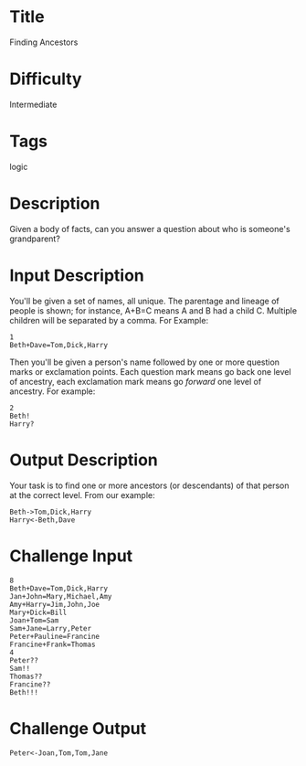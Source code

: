 # Title

Finding Ancestors

# Difficulty

Intermediate

# Tags

logic

# Description

Given a body of facts, can you answer a question about who is someone's grandparent?

# Input Description

You'll be given a set of names, all unique. The parentage and lineage of people is shown; for instance, A+B=C means A and B had a child C. Multiple children will be separated by a comma. For Example:

    1
    Beth+Dave=Tom,Dick,Harry

Then you'll be given a person's name followed by one or more question marks or exclamation points. Each question mark means go back one level of ancestry, each exclamation mark means go *forward* one level of ancestry. For example:

    2
    Beth!
    Harry?

# Output Description

Your task is to find one or more ancestors (or descendants) of that person at the correct level. From our example:

    Beth->Tom,Dick,Harry
    Harry<-Beth,Dave

# Challenge Input

    8
    Beth+Dave=Tom,Dick,Harry
    Jan+John=Mary,Michael,Amy
    Amy+Harry=Jim,John,Joe
    Mary+Dick=Bill
    Joan+Tom=Sam
    Sam+Jane=Larry,Peter
    Peter+Pauline=Francine
    Francine+Frank=Thomas
    4
    Peter??
    Sam!!
    Thomas??
    Francine??
    Beth!!!

# Challenge Output

    Peter<-Joan,Tom,Tom,Jane